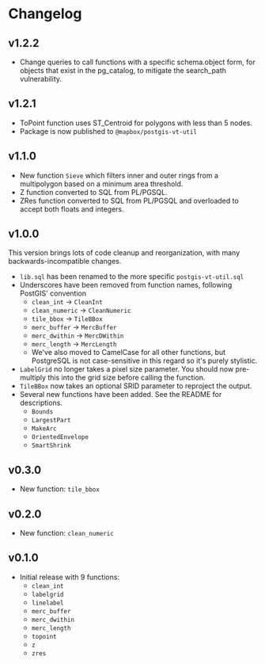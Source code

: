 Changelog
=========

v1.2.2
------

- Change queries to call functions with a specific schema.object form, for
  objects that exist in the pg_catalog, to mitigate the search_path 
  vulnerability.

v1.2.1
------

- ToPoint function uses ST_Centroid for polygons with less than 5 nodes.
- Package is now published to `@mapbox/postgis-vt-util`
  
v1.1.0
------

- New function `Sieve` which filters inner and outer rings from a multipolygon
  based on a minimum area threshold.
- Z function converted to SQL from PL/PGSQL.
- ZRes function converted to SQL from PL/PGSQL and overloaded to accept both
  floats and integers.

v1.0.0
------

This version brings lots of code cleanup and reorganization, with many
backwards-incompatible changes.

- `lib.sql` has been renamed to the more specific `postgis-vt-util.sql`
- Underscores have been removed from function names, following PostGIS'
  convention
    - `clean_int` -> `CleanInt`
    - `clean_numeric` -> `CleanNumeric`
    - `tile_bbox` -> `TileBBox`
    - `merc_buffer` -> `MercBuffer`
    - `merc_dwithin` -> `MercDWithin`
    - `merc_length` -> `MercLength`
    - We've also moved to CamelCase for all other functions, but PostgreSQL is
      not case-sensitive in this regard so it's purely stylistic.
- `LabelGrid` no longer takes a pixel size parameter. You should now pre-
  multiply this into the grid size before calling the function.
- `TileBBox` now takes an optional SRID parameter to reproject the output.
- Several new functions have been added. See the README for descriptions.
    - `Bounds`
    - `LargestPart`
    - `MakeArc`
    - `OrientedEnvelope`
    - `SmartShrink`


v0.3.0
------

- New function: `tile_bbox`


v0.2.0
------

- New function: `clean_numeric`


v0.1.0
------

- Initial release with 9 functions:
    - `clean_int`
    - `labelgrid`
    - `linelabel`
    - `merc_buffer`
    - `merc_dwithin`
    - `merc_length`
    - `topoint`
    - `z`
    - `zres`

